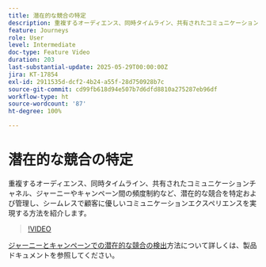 ```yaml
---
title: 潜在的な競合の特定
description: 重複するオーディエンス、同時タイムライン、共有されたコミュニケーションチャネル、ジャーニーやキャンペーン間の頻度制約など、潜在的な競合を特定および管理し、シームレスで顧客に優しいコミュニケーションエクスペリエンスを実現する方法を紹介します。
feature: Journeys
role: User
level: Intermediate
doc-type: Feature Video
duration: 203
last-substantial-update: 2025-05-29T00:00:00Z
jira: KT-17854
exl-id: 2911535d-dcf2-4b24-a55f-28d750928b7c
source-git-commit: cd99fb618d94e507b7d6dfd8810a275287eb96df
workflow-type: ht
source-wordcount: '87'
ht-degree: 100%

---
```


# 潜在的な競合の特定

重複するオーディエンス、同時タイムライン、共有されたコミュニケーションチャネル、ジャーニーやキャンペーン間の頻度制約など、潜在的な競合を特定および管理し、シームレスで顧客に優しいコミュニケーションエクスペリエンスを実現する方法を紹介します。

>[!VIDEO](https://video.tv.adobe.com/v/3435528/?learn=on&enablevpops)

[ジャーニーとキャンペーンでの潜在的な競合の検出](https://experienceleague.adobe.com/ja/docs/journey-optimizer/using/conflict-prioritization/conflicts)方法について詳しくは、製品ドキュメントを参照してください。
